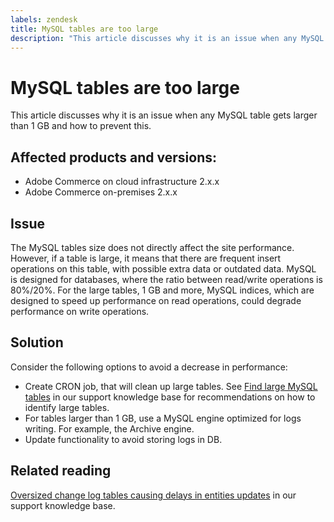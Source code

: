 ```yaml
---
labels: zendesk
title: MySQL tables are too large
description: "This article discusses why it is an issue when any MySQL table gets larger than 1 GB and how to prevent this."
---
```


# MySQL tables are too large

This article discusses why it is an issue when any MySQL table gets larger than 1 GB and how to prevent this.

## Affected products and versions:

* Adobe Commerce on cloud infrastructure  2.x.x
* Adobe Commerce on-premises 2.x.x

## Issue

The MySQL tables size does not directly affect the site performance. However, if a table is large, it means that there are frequent insert operations on this table, with possible extra data or outdated data. MySQL is designed for databases, where the ratio between read/write operations is 80%/20%.  For the large tables, 1 GB and more, MySQL indices, which are designed to speed up performance on read operations, could degrade performance on write operations.

## Solution

Consider the following options to avoid a decrease in performance:

* Create CRON job, that will clean up large tables. See [Find large MySQL tables](https://support.magento.com/hc/en-us/articles/360038957591) in our support knowledge base for recommendations on how to identify large tables.
* For tables larger than 1 GB, use a MySQL engine optimized for logs writing. For example, the Archive engine.
* Update functionality to avoid storing logs in DB.

## Related reading

[Oversized change log tables causing delays in entities updates](https://support.magento.com/hc/en-us/articles/360039418091) in our support knowledge base.
